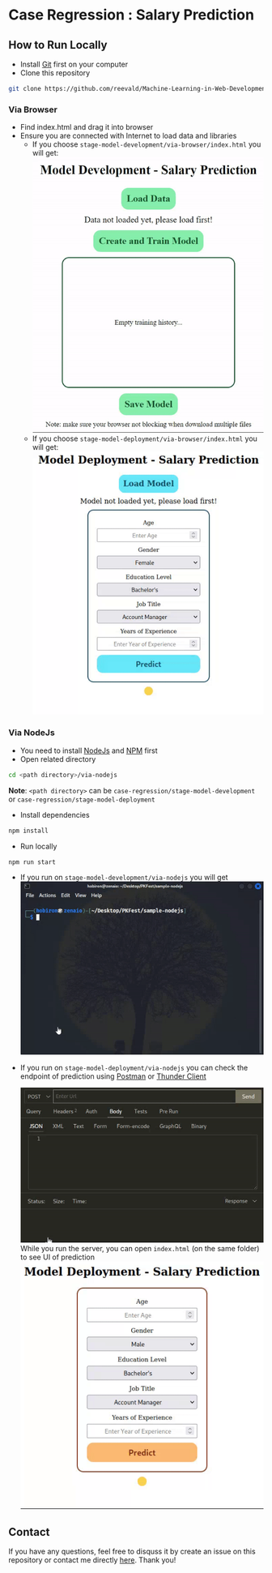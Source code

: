 # Case Regression : Salary Prediction

## How to Run Locally

- Install [Git](https://git-scm.com/book/en/v2/Getting-Started-Installing-Git) first on your computer
- Clone this repository

```bash
git clone https://github.com/reevald/Machine-Learning-in-Web-Development.git
```

### Via Browser

- Find index.html and drag it into browser
- Ensure you are connected with Internet to load data and libraries
  - If you choose `stage-model-development/via-browser/index.html` you will get:
    ![Alt text](model-dev-via-browser.gif)
  - If you choose `stage-model-deployment/via-browser/index.html` you will get:
    ![Alt text](model-deploy-via-browser.gif)

### Via NodeJs

- You need to install [NodeJs](https://nodejs.org/en/download) and [NPM](https://docs.npmjs.com/downloading-and-installing-node-js-and-npm) first
- Open related directory

```bash
cd <path directory>/via-nodejs
```

**Note**: `<path directory>` can be `case-regression/stage-model-development` or `case-regression/stage-model-deployment`

- Install dependencies

```bash
npm install
```

- Run locally

```bash
npm run start
```

- If you run on `stage-model-development/via-nodejs` you will get
  ![Alt text](model-dev-via-nodejs.gif)

- If you run on `stage-model-deployment/via-nodejs` you can check the endpoint of prediction using [Postman](https://www.postman.com/downloads/) or [Thunder Client](https://www.thunderclient.com/)

  ![Alt text](model-deploy-via-nodejs-test-api.gif)
  While you run the server, you can open `index.html` (on the same folder) to see UI of prediction
  ![Alt text](model-deploy-via-nodejs-ui.gif)

## Contact

If you have any questions, feel free to disquss it by create an issue on this repository or contact me directly [here](https://www.thunderclient.com/). Thank you!
